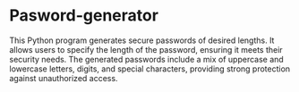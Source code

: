 # Pasword-generator
This Python program generates secure passwords of desired lengths. It allows users to specify the length of the password, ensuring it meets their security needs. The generated passwords include a mix of uppercase and lowercase letters, digits, and special characters, providing strong protection against unauthorized access.
